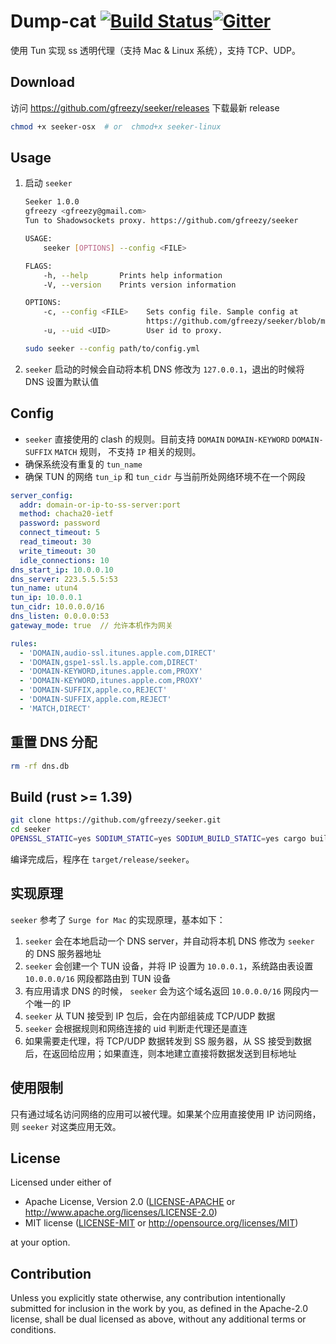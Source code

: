 # Dump-cat [![Build Status](https://travis-ci.com/gfreezy/seeker.svg?branch=master)](https://travis-ci.com/gfreezy/seeker)[![Gitter](https://badges.gitter.im/AllSundays/seeker.svg)](https://gitter.im/AllSundays/seeker?utm_source=badge&utm_medium=badge&utm_campaign=pr-badge)
使用 Tun 实现 ss 透明代理（支持 Mac & Linux 系统），支持 TCP、UDP。

## Download
访问 https://github.com/gfreezy/seeker/releases 下载最新 release

```bash
chmod +x seeker-osx  # or  chmod+x seeker-linux
```
## Usage

1. 启动 `seeker`

    ```bash
    Seeker 1.0.0
    gfreezy <gfreezy@gmail.com>
    Tun to Shadowsockets proxy. https://github.com/gfreezy/seeker
    
    USAGE:
        seeker [OPTIONS] --config <FILE>
    
    FLAGS:
        -h, --help       Prints help information
        -V, --version    Prints version information
    
    OPTIONS:
        -c, --config <FILE>    Sets config file. Sample config at
                               https://github.com/gfreezy/seeker/blob/master/sample_config.yml
        -u, --uid <UID>        User id to proxy.
    ```
   
   ```bash
   sudo seeker --config path/to/config.yml
   ```
      
2. `seeker` 启动的时候会自动将本机 DNS 修改为 `127.0.0.1`，退出的时候将 DNS 设置为默认值

## Config

* `seeker` 直接使用的 clash 的规则。目前支持 `DOMAIN` `DOMAIN-KEYWORD` `DOMAIN-SUFFIX` `MATCH` 规则，
不支持 `IP` 相关的规则。
* 确保系统没有重复的 `tun_name` 
* 确保 TUN 的网络 `tun_ip` 和 `tun_cidr` 与当前所处网络环境不在一个网段
   
```yaml
server_config:
  addr: domain-or-ip-to-ss-server:port
  method: chacha20-ietf
  password: password
  connect_timeout: 5
  read_timeout: 30
  write_timeout: 30
  idle_connections: 10
dns_start_ip: 10.0.0.10
dns_server: 223.5.5.5:53
tun_name: utun4
tun_ip: 10.0.0.1
tun_cidr: 10.0.0.0/16
dns_listen: 0.0.0.0:53
gateway_mode: true  // 允许本机作为网关

rules:
  - 'DOMAIN,audio-ssl.itunes.apple.com,DIRECT'
  - 'DOMAIN,gspe1-ssl.ls.apple.com,DIRECT'
  - 'DOMAIN-KEYWORD,itunes.apple.com,PROXY'
  - 'DOMAIN-KEYWORD,itunes.apple.com,PROXY'
  - 'DOMAIN-SUFFIX,apple.co,REJECT'
  - 'DOMAIN-SUFFIX,apple.com,REJECT'
  - 'MATCH,DIRECT'
```

## 重置 DNS 分配

```bash
rm -rf dns.db
``` 

## Build (rust >= 1.39)
```bash
git clone https://github.com/gfreezy/seeker.git
cd seeker
OPENSSL_STATIC=yes SODIUM_STATIC=yes SODIUM_BUILD_STATIC=yes cargo build --release
```

编译完成后，程序在 `target/release/seeker`。

## 实现原理
`seeker` 参考了 `Surge for Mac` 的实现原理，基本如下：

1. `seeker` 会在本地启动一个 DNS server，并自动将本机 DNS 修改为 `seeker` 的 DNS 服务器地址
2. `seeker` 会创建一个 TUN 设备，并将 IP 设置为 `10.0.0.1`，系统路由表设置 `10.0.0.0/16` 网段都路由到 TUN 设备
2. 有应用请求 DNS 的时候， `seeker` 会为这个域名返回 `10.0.0.0/16` 网段内一个唯一的 IP 
3. `seeker` 从 TUN 接受到 IP 包后，会在内部组装成 TCP/UDP 数据
4. `seeker` 会根据规则和网络连接的 uid 判断走代理还是直连
5. 如果需要走代理，将 TCP/UDP 数据转发到 SS 服务器，从 SS 接受到数据后，在返回给应用；如果直连，则本地建立直接将数据发送到目标地址

## 使用限制

只有通过域名访问网络的应用可以被代理。如果某个应用直接使用 IP 访问网络，则 `seeker` 对这类应用无效。

## License

Licensed under either of

 * Apache License, Version 2.0
   ([LICENSE-APACHE](LICENSE-APACHE) or http://www.apache.org/licenses/LICENSE-2.0)
 * MIT license
   ([LICENSE-MIT](LICENSE-MIT) or http://opensource.org/licenses/MIT)

at your option.

## Contribution

Unless you explicitly state otherwise, any contribution intentionally submitted
for inclusion in the work by you, as defined in the Apache-2.0 license, shall be
dual licensed as above, without any additional terms or conditions.
